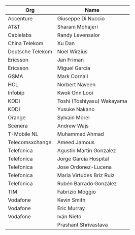 | Org                    | Name                                                |
| -----------------------| ----------------------------------------------------|
| Accenture | Giuseppe Di Nuccio  |
| AT&T | Sharam Mohajeri  |
| Cablelabs | Randy Levensalor |
| China Telekom | Xu Dan |
| Deutsche Telekom | Noel Wirzius  |
| Ericsson | Jan Friman |
| Ericsson | Miguel Garcia |
| GSMA | Mark Cornall |
| HCL | Norbert Naveen |
| Infobip | Kwok Onn Looi |
| KDDI | Toshi (Toshiyasu) Wakayama  |
| KDDI | Yusuke Nakano |
| Orange | Sylvain Morel  |
| Scenera | Andrew Wajs  |
| T-Mobile NL | Muhammad Ahmad  |
| Telecomsxchange | Ameed Jamous |
| Telefonica | Agustin Martin Gonzalez |
| Telefonica | Jorge Garcia Hospital |
| Telefonica | Jose Ordonez-Lucena  |
| Telefonica | Maria Virtudes Briz Ruiz |
| Telefonica | Rubén Barrado González  |
| TIM | Fabrizio Moggio  |
| Vodafone | Kevin Smith  |
| Vodafone | Eric Murray  |
| Vodafone | Iván Nieto  |
| | Prashant Shrivastava |
